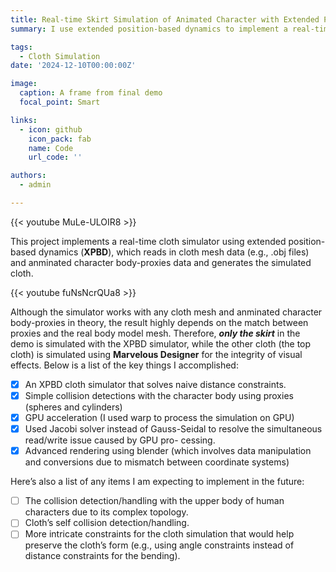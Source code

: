 ```yaml
---
title: Real-time Skirt Simulation of Animated Character with Extended Position Based Dynamics on GPU
summary: I use extended position-based dynamics to implement a real-time cloth simulation on an animated character.

tags:
  - Cloth Simulation
date: '2024-12-10T00:00:00Z'

image:
  caption: A frame from final demo
  focal_point: Smart

links:
  - icon: github
    icon_pack: fab
    name: Code
    url_code: ''

authors:
  - admin

---
```

{{< youtube MuLe-ULOIR8 >}}

This project implements a real-time cloth simulator using extended position-based dynamics (**XPBD**), which reads in cloth mesh data (e.g., .obj files) and anminated character body-proxies data and generates the simulated cloth. 

{{< youtube fuNsNcrQUa8 >}}


Although the simulator works with any cloth mesh and anminated character body-proxies in theory, the result highly depends on the match between proxies and the real body model mesh. Therefore, **_only the skirt_** in the demo is simulated with the XPBD simulator, while the other cloth (the top cloth) is simulated using **Marvelous Designer** for the integrity of visual effects. Below is a list of the key things I accomplished:
- [x] An XPBD cloth simulator that solves naive distance constraints.
- [x] Simple collision detections with the character body using proxies (spheres and cylinders)
- [x] GPU acceleration (I used warp to process the simulation on GPU)
- [x] Used Jacobi solver instead of Gauss-Seidal to resolve the simultaneous read/write issue caused by GPU pro-
cessing.
- [x] Advanced rendering using blender (which involves data manipulation and conversions due to mismatch between
coordinate systems)

Here’s also a list of any items I am expecting to implement in the future:
- [ ] The collision detection/handling with the upper body of human characters due to its complex topology.
- [ ] Cloth’s self collision detection/handling.
- [ ] More intricate constraints for the cloth simulation that would help preserve the cloth’s form (e.g., using angle constraints instead of distance constraints for the bending).
